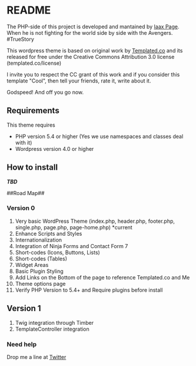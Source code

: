 # README #

The PHP-side of this project is developed and mantained by [Iaax Page](http://iaaxpage.com). When he is not fighting for the world side by side with the Avengers. #TrueStory
 
This wordpress theme is based on original work by [Templated.co](http://templated.co) and its released for free under the Creative Commons Attribution 3.0 license (templated.co/license)

I invite you to respect the CC grant of this work and if you consider this template "Cool", then tell your friends, rate it, write about it. 

Godspeed! And off you go now. 

## Requirements ##
This theme requires
* PHP version 5.4 or higher (Yes we use namespaces and classes deal with it)
* Wordpress version 4.0 or higher

## How to install ##
***TBD***

##Road Map##
### Version 0 ###
1. Very basic WordPress Theme (index.php, header.php, footer.php, single.php, page.php, page-home.php) *current
2. Enhance Scripts and Styles
3. Internationalization
4. Integration of Ninja Forms and Contact Form 7
5. Short-codes (Icons, Buttons, Lists)
6. Short-codes (Tables)
7. Widget Areas
8. Basic Plugin Styling
9. Add Links on the Bottom of the page to reference Templated.co and Me
10. Theme options page
11. Verify PHP Version to 5.4+ and Require plugins before install

## Version 1 ##
1. Twig integration through Timber
2. TemplateController integration


### Need help ###
Drop me a line at [Twitter](https://twitter.com/iaaxpage)
